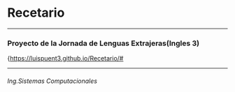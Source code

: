 # Recetario

---
### Proyecto de la Jornada de Lenguas Extrajeras(Ingles 3)


{https://luispuent3.github.io/Recetario/#

---

###### Ing.Sistemas Computacionales
